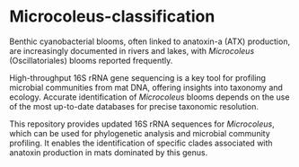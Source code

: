 # Microcoleus-classification
Benthic cyanobacterial blooms, often linked to anatoxin-a (ATX) production, are increasingly documented in rivers and lakes, with *Microcoleus* (Oscillatoriales) blooms reported frequently.

High-throughput 16S rRNA gene sequencing is a key tool for profiling microbial communities from mat DNA, offering insights into taxonomy and ecology. Accurate identification of *Microcoleus* blooms depends on the use of the most up-to-date databases for precise taxonomic resolution.

This repository provides updated 16S rRNA sequences for *Microcoleus*, which can be used for phylogenetic analysis and microbial community profiling. It enables the identification of specific clades associated with anatoxin production in mats dominated by this genus.
